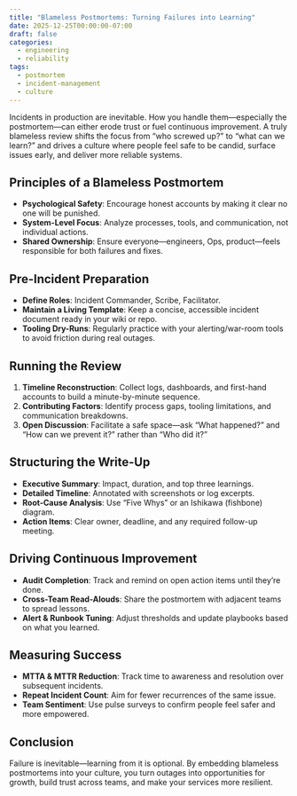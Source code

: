 ```yaml
---
title: "Blameless Postmortems: Turning Failures into Learning"
date: 2025-12-25T00:00:00-07:00
draft: false
categories:
  - engineering
  - reliability
tags:
  - postmortem
  - incident-management
  - culture
---
```


Incidents in production are inevitable. How you handle them—especially the postmortem—can either erode trust or fuel continuous improvement. A truly blameless review shifts the focus from “who screwed up?” to “what can we learn?” and drives a culture where people feel safe to be candid, surface issues early, and deliver more reliable systems.

## Principles of a Blameless Postmortem

- **Psychological Safety**: Encourage honest accounts by making it clear no one will be punished.  
- **System-Level Focus**: Analyze processes, tools, and communication, not individual actions.  
- **Shared Ownership**: Ensure everyone—engineers, Ops, product—feels responsible for both failures and fixes.

## Pre-Incident Preparation

- **Define Roles**: Incident Commander, Scribe, Facilitator.  
- **Maintain a Living Template**: Keep a concise, accessible incident document ready in your wiki or repo.  
- **Tooling Dry-Runs**: Regularly practice with your alerting/war-room tools to avoid friction during real outages.

## Running the Review

1. **Timeline Reconstruction**: Collect logs, dashboards, and first-hand accounts to build a minute-by-minute sequence.  
2. **Contributing Factors**: Identify process gaps, tooling limitations, and communication breakdowns.  
3. **Open Discussion**: Facilitate a safe space—ask “What happened?” and “How can we prevent it?” rather than “Who did it?”

## Structuring the Write-Up

- **Executive Summary**: Impact, duration, and top three learnings.  
- **Detailed Timeline**: Annotated with screenshots or log excerpts.  
- **Root-Cause Analysis**: Use “Five Whys” or an Ishikawa (fishbone) diagram.  
- **Action Items**: Clear owner, deadline, and any required follow-up meeting.

## Driving Continuous Improvement

- **Audit Completion**: Track and remind on open action items until they’re done.  
- **Cross-Team Read-Alouds**: Share the postmortem with adjacent teams to spread lessons.  
- **Alert & Runbook Tuning**: Adjust thresholds and update playbooks based on what you learned.

## Measuring Success

- **MTTA & MTTR Reduction**: Track time to awareness and resolution over subsequent incidents.  
- **Repeat Incident Count**: Aim for fewer recurrences of the same issue.  
- **Team Sentiment**: Use pulse surveys to confirm people feel safer and more empowered.

## Conclusion

Failure is inevitable—learning from it is optional. By embedding blameless postmortems into your culture, you turn outages into opportunities for growth, build trust across teams, and make your services more resilient.
